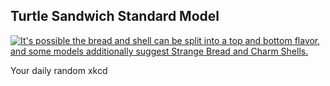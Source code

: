 ## Turtle Sandwich Standard Model
[![It's possible the bread and shell can be split into a top and bottom flavor, and some models additionally suggest Strange Bread and Charm Shells.](https://imgs.xkcd.com/comics/turtle_sandwich_standard_model.png)](https://xkcd.com/2301/ "It's possible the bread and shell can be split into a top and bottom flavor, and some models additionally suggest Strange Bread and Charm Shells.")

Your daily random xkcd
